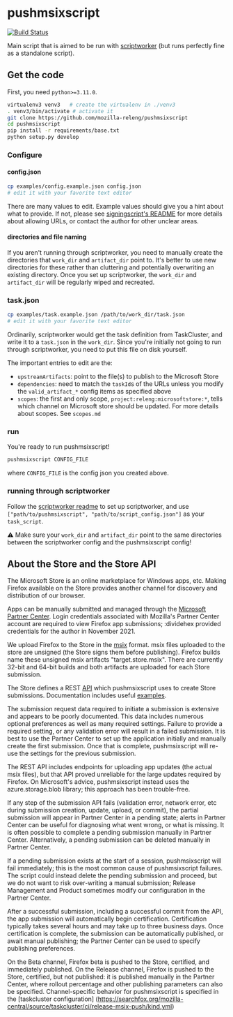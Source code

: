 # pushmsixscript

[![Build Status](https://travis-ci.org/mozilla-releng/pushmsixscript.svg?branch=master)](https://travis-ci.org/mozilla-releng/pushmsixscript)

Main script that is aimed to be run with [scriptworker](https://github.com/mozilla-releng/scriptworker) (but runs perfectly fine as a standalone script).


## Get the code


First, you need `python>=3.11.0`.

```sh
virtualenv3 venv3   # create the virtualenv in ./venv3
. venv3/bin/activate # activate it
git clone https://github.com/mozilla-releng/pushmsixscript
cd pushmsixscript
pip install -r requirements/base.txt
python setup.py develop
```

### Configure

#### config.json
```sh
cp examples/config.example.json config.json
# edit it with your favorite text editor
```

There are many values to edit. Example values should give you a hint about what to provide. If not, please see [signingscript's README](https://github.com/mozilla-releng/scriptworker-scripts/tree/master/signingscript#config-json) for more details about allowing URLs, or contact the author for other unclear areas.

#### directories and file naming

If you aren't running through scriptworker, you need to manually create the directories that `work_dir` and `artifact_dir` point to.  It's better to use new directories for these rather than cluttering and potentially overwriting an existing directory.  Once you set up scriptworker, the `work_dir` and `artifact_dir` will be regularly wiped and recreated.


### task.json

```sh
cp examples/task.example.json /path/to/work_dir/task.json
# edit it with your favorite text editor
```

Ordinarily, scriptworker would get the task definition from TaskCluster, and write it to a `task.json` in the `work_dir`.  Since you're initially not going to run through scriptworker, you need to put this file on disk yourself.

The important entries to edit are the:
 * `upstreamArtifacts`: point to the file(s) to publish to the Microsoft Store
 * `dependencies`: need to match the `taskId`s of the URLs unless you modify the `valid_artifact_*` config items as specified above
 * `scopes`: the first and only scope, `project:releng:microsoftstore:*`, tells which channel on Microsoft store should be updated. For more details about scopes. See `scopes.md`


### run

You're ready to run pushmsixscript!

```sh
pushmsixscript CONFIG_FILE
```


where `CONFIG_FILE` is the config json you created above.

### running through scriptworker

Follow the [scriptworker readme](https://github.com/mozilla-releng/scriptworker/blob/master/README.rst) to set up scriptworker, and use `["path/to/pushmsixscript", "path/to/script_config.json"]` as your `task_script`.

:warning: Make sure your `work_dir` and `artifact_dir` point to the same directories between the scriptworker config and the pushmsixscript config!


## About the Store and the Store API

The Microsoft Store is an online marketplace for Windows apps, etc. Making Firefox available on the Store provides another channel for discovery and distribution of our browser.

Apps can be manually submitted and managed through the [Microsoft Partner Center](https://partner.microsoft.com). Login credentials associated with Mozilla's Partner Center account are required to view Firefox app submissions; :dividehex provided credentials for the author in November 2021.

We upload Firefox to the Store in the [msix](https://docs.microsoft.com/en-us/windows/msix/) format. msix files uploaded to the store are unsigned (the Store signs them before publishing). Firefox builds name these unsigned msix artifacts "target.store.msix". There are currently 32-bit and 64-bit builds and both artifacts are uploaded for each Store submission.

The Store defines a REST [API](https://docs.microsoft.com/en-us/windows/uwp/monetize/using-windows-store-services) which pushmsixscript uses to create Store submissions. Documentation includes useful [examples](https://docs.microsoft.com/en-us/windows/uwp/monetize/python-code-examples-for-the-windows-store-submission-api).

The submission request data required to initiate a submission is extensive and appears to be poorly documented. This data includes numerous optional preferences as well as many required settings. Failure to provide a required setting, or any validation error will result in a failed submission. It is best to use the Partner Center to set up the application initially and manually create the first submission. Once that is complete, pushmsixscript will re-use the settings for the previous submission.

The REST API includes endpoints for uploading app updates (the actual msix files), but that API proved unreliable for the large updates required by Firefox. On Microsoft's advice, pushmsixscript instead uses the azure.storage.blob library; this approach has been trouble-free.

If any step of the submission API fails (validation error, network error, etc during submission creation, update, upload, or commit), the partial submission will appear in Partner Center in a pending state; alerts in Partner Center can be useful for diagnosing what went wrong, or what is missing. It is often possible to complete a pending submission manually in Partner Center. Alternatively, a pending submission can be deleted manually in Partner Center.

If a pending submission exists at the start of a session, pushmsixscript will fail immediately; this is the most common cause of pushmsixscript failures. The script could instead delete the pending submission and proceed, but we do not want to risk over-writing a manual submission; Release Management and Product sometimes modify our configuration in the Partner Center.

After a successful submission, including a successful commit from the API, the app submission will automatically begin certification. Certification typically takes several hours and may take up to three business days. Once certification is complete, the submission can be automatically published, or await manual publishing; the Partner Center can be used to specify publishing preferences.

On the Beta channel, Firefox beta is pushed to the Store, certified, and immediately published. On the Release channel, Firefox is pushed to the Store, certified, but not published: it is published manually in the Partner Center, where rollout percentage and other publishing parameters can also be specified. Channel-specific behavior for pushmsixscript is specified in the [taskcluster configuration] (https://searchfox.org/mozilla-central/source/taskcluster/ci/release-msix-push/kind.yml)
